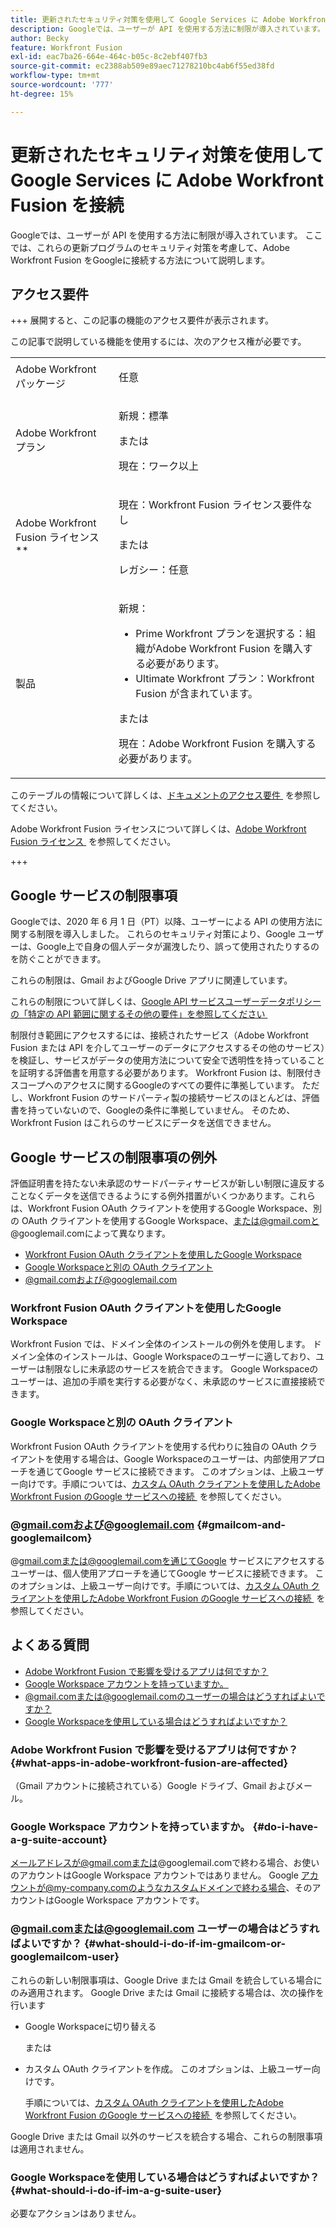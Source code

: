 ```yaml
---
title: 更新されたセキュリティ対策を使用して Google Services に Adobe Workfront Fusion を接続
description: Googleでは、ユーザーが API を使用する方法に制限が導入されています。 ここでは、これらの更新プログラムのセキュリティ対策を考慮して、Adobe Workfront Fusion をGoogleに接続する方法について説明します。
author: Becky
feature: Workfront Fusion
exl-id: eac7ba26-664e-464c-b05c-8c2ebf407fb3
source-git-commit: ec2388ab509e89aec71278210bc4ab6f55ed38fd
workflow-type: tm+mt
source-wordcount: '777'
ht-degree: 15%

---
```


# 更新されたセキュリティ対策を使用して Google Services に Adobe Workfront Fusion を接続

Googleでは、ユーザーが API を使用する方法に制限が導入されています。 ここでは、これらの更新プログラムのセキュリティ対策を考慮して、Adobe Workfront Fusion をGoogleに接続する方法について説明します。

## アクセス要件

+++ 展開すると、この記事の機能のアクセス要件が表示されます。

この記事で説明している機能を使用するには、次のアクセス権が必要です。

<table style="table-layout:auto">
 <col> 
 <col> 
 <tbody> 
  <tr> 
   <td role="rowheader">Adobe Workfront パッケージ 
   <td> <p>任意</p> </td> 
  </tr> 
  <tr data-mc-conditions=""> 
   <td role="rowheader">Adobe Workfront プラン</td> 
   <td> <p>新規：標準</p><p>または</p><p>現在：ワーク以上</p> </td> 
  </tr> 
  <tr> 
   <td role="rowheader">Adobe Workfront Fusion ライセンス**</td> 
   <td>
   <p>現在：Workfront Fusion ライセンス要件なし</p>
   <p>または</p>
   <p>レガシー：任意 </p>
   </td> 
  </tr> 
  <tr> 
   <td role="rowheader">製品</td> 
   <td>
   <p>新規：</p> <ul><li>Prime Workfront プランを選択する：組織がAdobe Workfront Fusion を購入する必要があります。</li><li>Ultimate Workfront プラン：Workfront Fusion が含まれています。</li></ul>
   <p>または</p>
   <p>現在：Adobe Workfront Fusion を購入する必要があります。</p>
   </td> 
  </tr>
 </tbody> 
</table>

このテーブルの情報について詳しくは、[&#x200B; ドキュメントのアクセス要件 &#x200B;](/help/workfront-fusion/references/licenses-and-roles/access-level-requirements-in-documentation.md) を参照してください。

Adobe Workfront Fusion ライセンスについて詳しくは、[Adobe Workfront Fusion ライセンス &#x200B;](/help/workfront-fusion/set-up-and-manage-workfront-fusion/licensing-operations-overview/license-automation-vs-integration.md) を参照してください。

+++

## Google サービスの制限事項

Googleでは、2020 年 6 月 1 日（PT）以降、ユーザーによる API の使用方法に関する制限を導入しました。 これらのセキュリティ対策により、Google ユーザーは、Google上で自身の個人データが漏洩したり、誤って使用されたりするのを防ぐことができます。

これらの制限は、Gmail およびGoogle Drive アプリに関連しています。

これらの制限について詳しくは、[Google API サービスユーザーデータポリシーの「特定の API 範囲に関するその他の要件」を参照してください &#x200B;](https://developers.google.com/terms/api-services-user-data-policy#additional_requirements_for_specific_api_scopes)

制限付き範囲にアクセスするには、接続されたサービス（Adobe Workfront Fusion または API を介してユーザーのデータにアクセスするその他のサービス）を検証し、サービスがデータの使用方法について安全で透明性を持っていることを証明する評価書を用意する必要があります。 Workfront Fusion は、制限付きスコープへのアクセスに関するGoogleのすべての要件に準拠しています。 ただし、Workfront Fusion のサードパーティ製の接続サービスのほとんどは、評価書を持っていないので、Googleの条件に準拠していません。 そのため、Workfront Fusion はこれらのサービスにデータを送信できません。

## Google サービスの制限事項の例外

評価証明書を持たない未承認のサードパーティサービスが新しい制限に違反することなくデータを送信できるようにする例外措置がいくつかあります。これらは、Workfront Fusion OAuth クライアントを使用するGoogle Workspace、別の OAuth クライアントを使用するGoogle Workspace、または@gmail.comと@googlemail.comによって異なります。

* [Workfront Fusion OAuth クライアントを使用したGoogle Workspace](#google-workspace-with-workfront-fusion-oauth-client)
* [Google Workspaceと別の OAuth クライアント](#google-workspace-with-another-oauth-client)
* [@gmail.comおよび@googlemail.com](#gmailcom-and-googlemailcom)

### Workfront Fusion OAuth クライアントを使用したGoogle Workspace

Workfront Fusion では、ドメイン全体のインストールの例外を使用します。 ドメイン全体のインストールは、Google Workspaceのユーザーに適しており、ユーザーは制限なしに未承認のサービスを統合できます。 Google Workspaceのユーザーは、追加の手順を実行する必要がなく、未承認のサービスに直接接続できます。

### Google Workspaceと別の OAuth クライアント

Workfront Fusion OAuth クライアントを使用する代わりに独自の OAuth クライアントを使用する場合は、Google Workspaceのユーザーは、内部使用アプローチを通じてGoogle サービスに接続できます。 このオプションは、上級ユーザー向けです。手順については、[&#x200B; カスタム OAuth クライアントを使用したAdobe Workfront Fusion のGoogle サービスへの接続 &#x200B;](/help/workfront-fusion/create-scenarios/connect-to-apps/connect-fusion-to-google-using-oauth.md) を参照してください。

### @gmail.comおよび@googlemail.com {#gmailcom-and-googlemailcom}

@gmail.comまたは@googlemail.comを通じてGoogle サービスにアクセスするユーザーは、個人使用アプローチを通じてGoogle サービスに接続できます。 このオプションは、上級ユーザー向けです。手順については、[&#x200B; カスタム OAuth クライアントを使用したAdobe Workfront Fusion のGoogle サービスへの接続 &#x200B;](/help/workfront-fusion/create-scenarios/connect-to-apps/connect-fusion-to-google-using-oauth.md) を参照してください。

## よくある質問

* [Adobe Workfront Fusion で影響を受けるアプリは何ですか？](#what-apps-in-adobe-workfront-fusion-are-affected)
* [Google Workspace アカウントを持っていますか。](#do-i-have-a-g-suite-account)
* [@gmail.comまたは@googlemail.comのユーザーの場合はどうすればよいですか？](#what-should-i-do-if-im-gmailcom-or-googlemailcom-user)
* [Google Workspaceを使用している場合はどうすればよいですか？](#what-should-i-do-if-im-a-g-suite-user)

### Adobe Workfront Fusion で影響を受けるアプリは何ですか？ {#what-apps-in-adobe-workfront-fusion-are-affected}

（Gmail アカウントに接続されている）Google ドライブ、Gmail およびメール。

### Google Workspace アカウントを持っていますか。 {#do-i-have-a-g-suite-account}

メールアドレスが@gmail.comまたは@googlemail.comで終わる場合、お使いのアカウントはGoogle Workspace アカウントではありません。 Google アカウントが@my-company.comのようなカスタムドメインで終わる場合、そのアカウントはGoogle Workspace アカウントです。

### @gmail.comまたは@googlemail.com ユーザーの場合はどうすればよいですか？ {#what-should-i-do-if-im-gmailcom-or-googlemailcom-user}

これらの新しい制限事項は、Google Drive または Gmail を統合している場合にのみ適用されます。 Google Drive または Gmail に接続する場合は、次の操作を行います

* Google Workspaceに切り替える

  または

* カスタム OAuth クライアントを作成。 このオプションは、上級ユーザー向けです。

  手順については、[&#x200B; カスタム OAuth クライアントを使用したAdobe Workfront Fusion のGoogle サービスへの接続 &#x200B;](/help/workfront-fusion/create-scenarios/connect-to-apps/connect-fusion-to-google-using-oauth.md) を参照してください。

Google Drive または Gmail 以外のサービスを統合する場合、これらの制限事項は適用されません。

### Google Workspaceを使用している場合はどうすればよいですか？ {#what-should-i-do-if-im-a-g-suite-user}

必要なアクションはありません。

